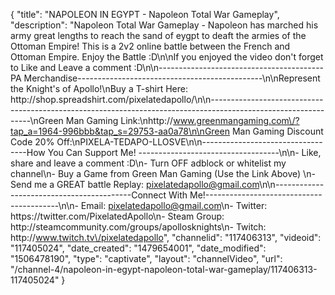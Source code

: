 {
    "title": "NAPOLEON IN EGYPT - Napoleon Total War Gameplay",
    "description": "Napoleon Total War Gameplay - Napoleon has marched his army great lengths to reach the sand of eygpt to deaft the armies of the Ottoman Empire!  This is a 2v2 online battle between the French and Ottoman Empire.  Enjoy the Battle :D\n\nIf you enjoyed the video don't forget to Like and Leave a comment :D\n\n-----------------------------------------PA Merchandise----------------------------------------------\n\nRepresent the Knight's of Apollo!\nBuy a T-shirt Here: http:\/\/shop.spreadshirt.com\/pixelatedapollo\/\n\n---------------------------------------------------------------------------------------------------------------\nGreen Man Gaming Link:\nhttp:\/\/www.greenmangaming.com\/?tap_a=1964-996bbb&tap_s=29753-aa0a78\n\nGreen Man Gaming Discount Code 20% Off:\nPIXELA-TEDAPO-LLOSVE\n\n----------------------------------How You Can Support Me! -----------------------------------\n\n- Like, share and leave a comment :D\n- Turn OFF adblock or whitelist my channel\n- Buy a Game from Green Man Gaming (Use the Link Above) \n- Send me a GREAT battle Replay: pixelatedapollo@gmail.com\n\n------------------------------------------Connect With Me!-----------------------------------------\n\n- Email: pixelatedapollo@gmail.com\n- Twitter: https:\/\/twitter.com\/PixelatedApollo\n- Steam Group:  http:\/\/steamcommunity.com\/groups\/apollosknights\n- Twitch: http:\/\/www.twitch.tv\/pixelatedapollo",
    "channelid": "117406313",
    "videoid": "117405024",
    "date_created": "1479654001",
    "date_modified": "1506478190",
    "type": "captivate",
    "layout": "channelVideo",
    "url": "\/channel-4\/napoleon-in-egypt-napoleon-total-war-gameplay\/117406313-117405024"
}